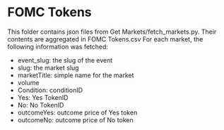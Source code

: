 # FOMC Tokens

This folder contains json files from Get Markets/fetch_markets.py. Their contents are aggregated in FOMC Tokens.csv
For each market, the following information was fetched:

- event_slug: the slug of the event
- slug: the market slug
- marketTitle: simple name for the market
- volume
- Condition: conditionID
- Yes: Yes TokenID
- No: No TokenID
- outcomeYes: outcome price of Yes token
- outcomeNo: outcome price of No token
